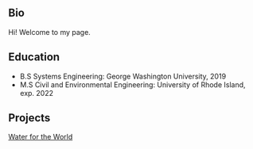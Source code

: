 ## Bio
Hi! Welcome to my page. 

## Education

- B.S Systems Engineering: George Washington University, 2019
- M.S Civil and Environmental Engineering: University of Rhode Island, exp. 2022

## Projects

[Water for the World](https://www.web.uri.edu/engineering/research/water/)
